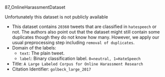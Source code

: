 87_OnlineHarassmentDataset

Unfortunately this dataset is not publicly available

- This dataset contains `20360` tweets that are classified in `hatespeech` or not.
The authors also point out that the dataset might still contain some duplicates though they do not know
how many. However, we apply our usual preprocessing step including `removal of duplicates`.
- Domain of the labels:
  - `text`: The plain tweet.
  - `label`: Binary classification label. `0=neutral, 1=HateSpeech`
- Title: `A Large Labeled Corpus for Online Harassment Research`
- Citation Identifier: `golbeck_large_2017`